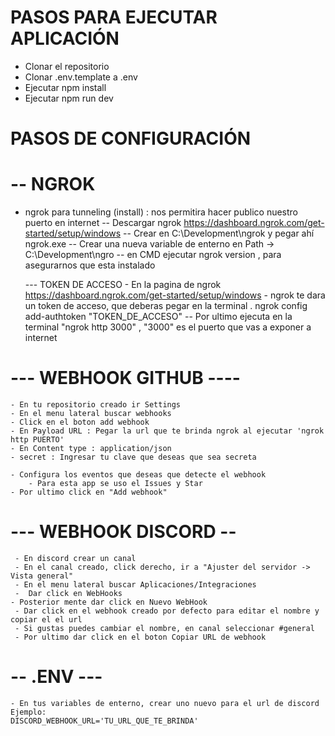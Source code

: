 
# PASOS PARA EJECUTAR APLICACIÓN

- Clonar el repositorio
- Clonar .env.template a .env
- Ejecutar npm install
- Ejecutar npm run dev

# PASOS DE CONFIGURACIÓN 

# -- NGROK 
- ngrok para tunneling (install) : nos permitira hacer publico nuestro puerto en internet
    -- Descargar ngrok https://dashboard.ngrok.com/get-started/setup/windows
    -- Crear en C:\Development\ngrok y pegar ahí ngrok.exe
    -- Crear una nueva variable de enterno en Path -> C:\Development\ngro
    -- en CMD ejecutar ngrok version , para asegurarnos que esta instalado

    --- TOKEN DE ACCESO 
      - En la pagina de ngrok https://dashboard.ngrok.com/get-started/setup/windows
      - ngrok te dara un token de acceso, que deberas pegar en la terminal 
         . ngrok config add-authtoken "TOKEN_DE_ACCESO"
    -- Por ultimo ejecuta en la terminal "ngrok http 3000"  ,  "3000" es el puerto que vas a exponer a internet

#  --- WEBHOOK GITHUB ----

    - En tu repositorio creado ir Settings
    - En el menu lateral buscar webhooks
    - Click en el boton add webhook
    - En Payload URL : Pegar la url que te brinda ngrok al ejecutar 'ngrok http PUERTO'
    - En Content type : application/json
    - secret : Ingresar tu clave que deseas que sea secreta

    - Configura los eventos que deseas que detecte el webhook
        - Para esta app se uso el Issues y Star
    - Por ultimo click en "Add webhook"

#  --- WEBHOOK DISCORD -- 

     - En discord crear un canal
     - En el canal creado, click derecho, ir a "Ajuster del servidor -> Vista general"
     - En el menu lateral buscar Aplicaciones/Integraciones
     -  Dar click en WebHooks
    - Posterior mente dar click en Nuevo WebHook
     - Dar click en el webhook creado por defecto para editar el nombre y copiar el el url
     - Si gustas puedes cambiar el nombre, en canal seleccionar #general
     - Por ultimo dar click en el boton Copiar URL de webhook

# -- .ENV --- 
    - En tus variables de enterno, crear uno nuevo para el url de discord
    Ejemplo:
    DISCORD_WEBHOOK_URL='TU_URL_QUE_TE_BRINDA'
